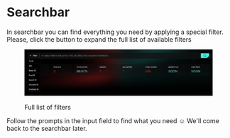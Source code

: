# Searchbar

In searchbar you can find everything you need by applying a special filter. Please, click the button to expand the full list of available filters

<figure><img src="../../../.gitbook/assets/image (11).png" alt=""><figcaption><p>Full list of filters</p></figcaption></figure>

Follow the prompts in the input field to find what you need :relaxed: We'll come back to the searchbar later.
